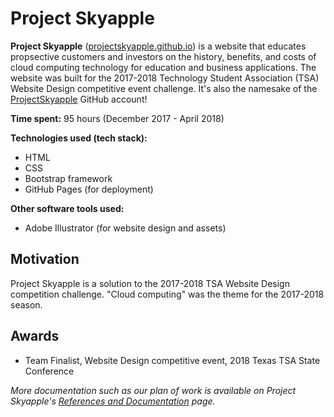 # Project Skyapple

**Project Skyapple** ([projectskyapple.github.io](https://projectskyapple.github.io)) is a website that educates propsective customers and investors on the history, benefits, and costs of cloud computing technology for education and business applications. The website was built for the 2017-2018 Technology Student Association (TSA) Website Design competitive event challenge. It's also the namesake of the [ProjectSkyapple](https://github.com/ProjectSkyapple) GitHub account!

**Time spent:** 95 hours (December 2017 - April 2018)

**Technologies used (tech stack):**
- HTML
- CSS
- Bootstrap framework
- GitHub Pages (for deployment)

**Other software tools used:**
- Adobe Illustrator (for website design and assets)

## Motivation

Project Skyapple is a solution to the 2017-2018 TSA Website Design competition challenge. "Cloud computing" was the theme for the 2017-2018 season.

## Awards

- Team Finalist, Website Design competitive event, 2018 Texas TSA State Conference

_More documentation such as our plan of work is available on Project Skyapple's [References and Documentation](https://projectskyapple.github.io/references.html) page._
